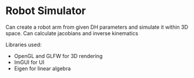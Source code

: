 ﻿# Robot Simulator

Can create a robot arm from given DH parameters and simulate it within 3D space.
Can calculate jacobians and inverse kinematics

Libraries used:
* OpenGL and GLFW for 3D rendering
* ImGUI for UI
* Eigen for linear algebra



